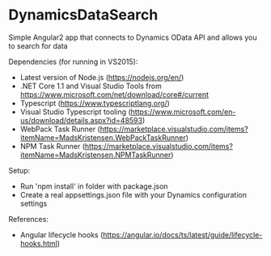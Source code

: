# DynamicsDataSearch
Simple Angular2 app that connects to Dynamics OData API and allows you to search for data

Dependencies (for running in VS2015):
- Latest version of Node.js (https://nodejs.org/en/)
- .NET Core 1.1 and Visual Studio Tools from https://www.microsoft.com/net/download/core#/current
- Typescript (https://www.typescriptlang.org/)
- Visual Studio Typescript tooling (https://www.microsoft.com/en-us/download/details.aspx?id=48593)
- WebPack Task Runner (https://marketplace.visualstudio.com/items?itemName=MadsKristensen.WebPackTaskRunner)
- NPM Task Runner (https://marketplace.visualstudio.com/items?itemName=MadsKristensen.NPMTaskRunner)

Setup:
- Run 'npm install' in folder with package.json
- Create a real appsettings.json file with your Dynamics configuration settings


References:
- Angular lifecycle hooks (https://angular.io/docs/ts/latest/guide/lifecycle-hooks.html)

